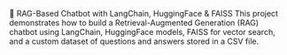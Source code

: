 💬 RAG-Based Chatbot with LangChain, HuggingFace & FAISS
This project demonstrates how to build a Retrieval-Augmented Generation (RAG) chatbot using LangChain, HuggingFace models, FAISS for vector search, and a custom dataset of questions and answers stored in a CSV file.

